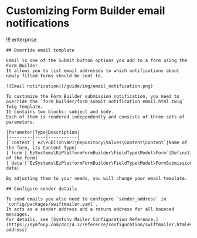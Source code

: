 # Customizing Form Builder email notifications

!!! enterprise

    ## Override email template  

    Email is one of the Submit button options you add to a form using the Form Builder.
    It allows you to list email addresses to which notifications about newly filled forms should be sent to.

    ![Email notification](/guide/img/email_notification.png)

    To customize the Form Builder submission notification, you need to override the `form_builder/form_submit_notification_email.html.twig` Twig template.
    It contains two blocks: subject and body.
    Each of them is rendered independently and consists of three sets of parameters.

    |Parameter|Type|Description|
    |---------|----|-----------|
    |`content`|`eZ\Publish\API\Repository\Values\Content\Content`|Name of the form, its Content Type|
    |`form`|`EzSystems\EzPlatformFormBuilder\FieldType\Model\Form`|Definition of the form|
    |`data`|`EzSystems\EzPlatformFormBuilder\FieldType\Model\FormSubmission`|Sent data|  

    By adjusting them to your needs, you will change your email template.

    ## Configure sender details

    To send emails you also need to configure `sender_address` in `config/packages/swiftmailer.yaml`.
    It acts as a sender address and a return address for all bounced messages.
    For details, see [Symfony Mailer Configuration Reference.](https://symfony.com/doc/4.3/reference/configuration/swiftmailer.html#sender-address)
